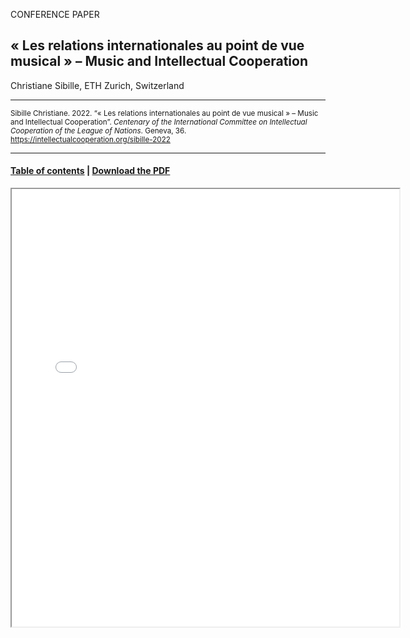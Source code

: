 CONFERENCE PAPER

## « Les relations internationales au point de vue musical » – Music and Intellectual Cooperation

Christiane Sibille, ETH Zurich, Switzerland

<hr>

<small>Sibille Christiane. 2022. “« Les relations internationales au point de vue musical » – Music and Intellectual Cooperation”. _Centenary of the International Committee on Intellectual Cooperation of the League of Nations_. Geneva, 36. https://intellectualcooperation.org/sibille-2022 </small>

<hr>

#### [Table of contents](url) |  [Download the PDF](url) 

<iframe src="files/" width="620px" height="700px">

  
  
